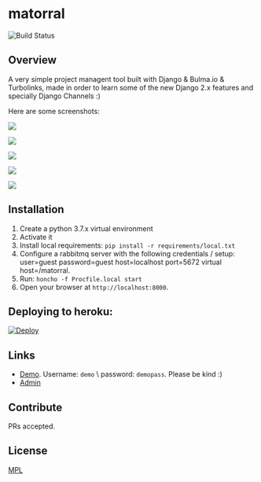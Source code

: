 # matorral

![Build Status](https://travis-ci.com/matagus/matorral.svg)

## Overview

A very simple project managent tool built with Django & Bulma.io & Turbolinks, made in order to learn some of the new
Django 2.x features and specially Django Channels :)

Here are some screenshots:

![](https://github.com/matagus/matorral/raw/master/matorral/static/screenshots/stories-1.png)

![](https://github.com/matagus/matorral/raw/master/matorral/static/screenshots/stories-2.png)

![](https://github.com/matagus/matorral/raw/master/matorral/static/screenshots/stories-4.png)

![](https://github.com/matagus/matorral/raw/master/matorral/static/screenshots/epics-1.png)

![](https://github.com/matagus/matorral/raw/master/matorral/static/screenshots/sprints-1.png)

## Installation

1. Create a python 3.7.x virtual environment
2. Activate it
3. Install local requirements: `pip install -r requirements/local.txt`
4. Configure a rabbitmq server with the following credentials / setup: user=guest password=guest host=localhost port=5672 virtual host=/matorral.
5. Run: `honcho -f Procfile.local start`
7. Open your browser at `http://localhost:8000`.

## Deploying to heroku:

[![Deploy](https://www.herokucdn.com/deploy/button.svg)](https://heroku.com/deploy)

## Links

 * [Demo](https://matorral.alameda.dev/). Username: `demo` \ password: `demopass`. Please be kind :)
 * [Admin](https://matorral.alameda.dev/admin/)


## Contribute

PRs accepted.

## License

[MPL](https://www.mozilla.org/en-US/MPL/)
